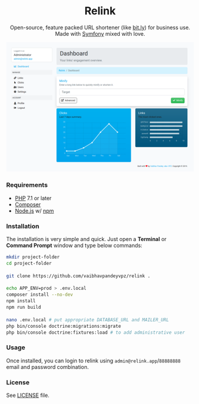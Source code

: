 <h1 align="center">Relink</h1>

<p align="center">
    Open-source, feature packed URL shortener (like <a href="https://bit.ly/">bit.ly</a>) for business use. Made with <a href="https://symfony.com/">Symfony</a> mixed with love.
</p>

[![Screenshot](https://raw.githubusercontent.com/vaibhavpandeyvpz/relink/master/screenshot.png)](https://raw.githubusercontent.com/vaibhavpandeyvpz/relink/master/screenshot.png)

### Requirements
- [PHP](https://php.net/) 7.1 or later
- [Composer](https://getcomposer.org/)
- [Node.js](https://nodejs.org/) w/ [npm](https://www.npmjs.com/)

### Installation
The installation is very simple and quick. Just open a **Terminal** or **Command Prompt** window and type below commands:

```bash
mkdir project-folder
cd project-folder

git clone https://github.com/vaibhavpandeyvpz/relink .

echo APP_ENV=prod > .env.local
composer install --no-dev
npm install
npm run build

nano .env.local # put appropriate DATABASE_URL and MAILER_URL
php bin/console doctrine:migrations:migrate
php bin/console doctrine:fixtures:load # to add administrative user
```

### Usage
Once installed, you can login to relink using `admin@relink.app`/`88888888` email and password combination.

### License
See [LICENSE](LICENSE) file.
